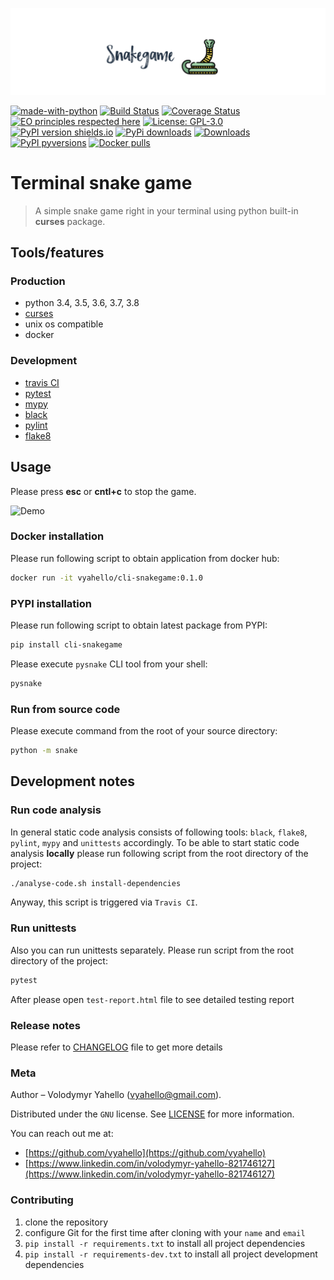 ![Screenshot](media/logo.png)

[![made-with-python](https://img.shields.io/badge/Made%20with-Python-1f425f.svg)](https://www.python.org/)
[![Build Status](https://app.travis-ci.com/vyahello/snakegame-cli.svg?branch=master)](https://app.travis-ci.com/github/vyahello/snakegame-cli)
[![Coverage Status](https://img.shields.io/badge/coverage-56%25-orange)](https://img.shields.io/badge/coverage-56%25-orange)
[![EO principles respected here](https://www.elegantobjects.org/badge.svg)](https://www.elegantobjects.org)
[![License: GPL-3.0](https://img.shields.io/github/license/vyahello/snakegame-cli)](LICENSE.md)
[![PyPI version shields.io](https://img.shields.io/pypi/v/cli-snakegame.svg)](https://pypi.python.org/pypi/cli-snakegame/)
[![PyPi downloads](https://img.shields.io/pypi/dm/cli-snakegame.svg)](https://pypi.python.org/pypi/cli-snakegame)
[![Downloads](https://pepy.tech/badge/cli-snakegame)](https://pepy.tech/project/cli-snakegame)
[![PyPI pyversions](https://img.shields.io/pypi/pyversions/cli-snakegame.svg)](https://pypi.python.org/pypi/cli-snakegame/)
[![Docker pulls](https://img.shields.io/docker/pulls/vyahello/cli-snakegame.svg)](https://hub.docker.com/repository/docker/vyahello/cli-snakegame)

# Terminal snake game
> A simple snake game right in your terminal using python built-in **curses** package.

## Tools/features

### Production

- python 3.4, 3.5, 3.6, 3.7, 3.8
- [curses](https://docs.python.org/3/library/curses.html)
- unix os compatible
- docker

### Development

- [travis CI](https://travis-ci.org/)
- [pytest](https://pypi.org/project/pytest/)
- [mypy](http://mypy.readthedocs.io/en/latest)
- [black](https://black.readthedocs.io/en/stable/)
- [pylint](https://www.pylint.org/)
- [flake8](http://flake8.pycqa.org/en/latest/)

## Usage
Please press **esc** or **cntl+c** to stop the game.

![Demo](media/usage.gif)

### Docker installation

Please run following script to obtain application from docker hub:

```bash
docker run -it vyahello/cli-snakegame:0.1.0
```

### PYPI installation
Please run following script to obtain latest package from PYPI:
```bash
pip install cli-snakegame
```
Please execute `pysnake` CLI tool from your shell:
```bash
pysnake
```

### Run from source code

Please execute command from the root of your source directory:
```bash
python -m snake
```

## Development notes

### Run code analysis
In general static code analysis consists of following tools: `black`, `flake8`, `pylint`, `mypy` and `unittests` accordingly.
To be able to start static code analysis **locally** please run following script from the root directory of the project:
```bash
./analyse-code.sh install-dependencies
```
Anyway, this script is triggered via `Travis CI`.

### Run unittests
Also you can run unittests separately. Please run script from the root directory of the project:
```bash
pytest
```
After please open `test-report.html` file to see detailed testing report

### Release notes

Please refer to [CHANGELOG](CHANGELOG.md) file to get more details

### Meta
Author – Volodymyr Yahello (vyahello@gmail.com).

Distributed under the `GNU` license. See [LICENSE](LICENSE.md) for more information.

You can reach out me at:
* [https://github.com/vyahello](https://github.com/vyahello)
* [https://www.linkedin.com/in/volodymyr-yahello-821746127](https://www.linkedin.com/in/volodymyr-yahello-821746127)

### Contributing
1. clone the repository
2. configure Git for the first time after cloning with your `name` and `email`
3. `pip install -r requirements.txt` to install all project dependencies
4. `pip install -r requirements-dev.txt` to install all project development dependencies
